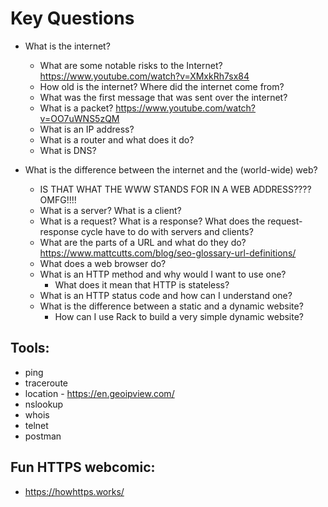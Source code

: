 # Key Questions
- What is the internet? 
  - What are some notable risks to the Internet? https://www.youtube.com/watch?v=XMxkRh7sx84
  - How old is the internet? Where did the internet come from?
  - What was the first message that was sent over the internet?
  - What is a packet? https://www.youtube.com/watch?v=OO7uWNS5zQM
  - What is an IP address?
  - What is a router and what does it do?
  - What is DNS?
  
- What is the difference between the internet and the (world-wide) web?
  - IS THAT WHAT THE WWW STANDS FOR IN A WEB ADDRESS???? OMFG!!!!
  - What is a server? What is a client?
  - What is a request? What is a response? What does the request-response cycle have to do with servers and clients?
  - What are the parts of a URL and what do they do? https://www.mattcutts.com/blog/seo-glossary-url-definitions/
  - What does a web browser do?
  - What is an HTTP method and why would I want to use one?
    - What does it mean that HTTP is stateless?
  - What is an HTTP status code and how can I understand one?
  - What is the difference between a static and a dynamic website?
    - How can I use Rack to build a very simple dynamic website?

## Tools:
* ping
* traceroute
* location - https://en.geoipview.com/
* nslookup
* whois
* telnet
* postman

## Fun HTTPS webcomic:
* https://howhttps.works/

